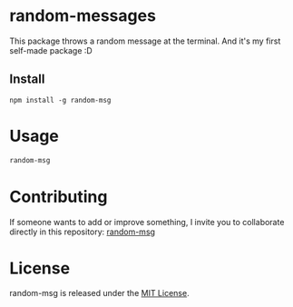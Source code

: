 # random-messages

This package throws a random message at the terminal. And it's my first self-made package :D

## Install

```npm
npm install -g random-msg
```

# Usage

```bash
random-msg
```

# Contributing

If someone wants to add or improve something, I invite you to collaborate directly in this repository: [random-msg](https://github.com/Mauricio2802/First-Package-NPM)

# License

random-msg is released under the [MIT License](https://opensource.org/licenses/MIT).
